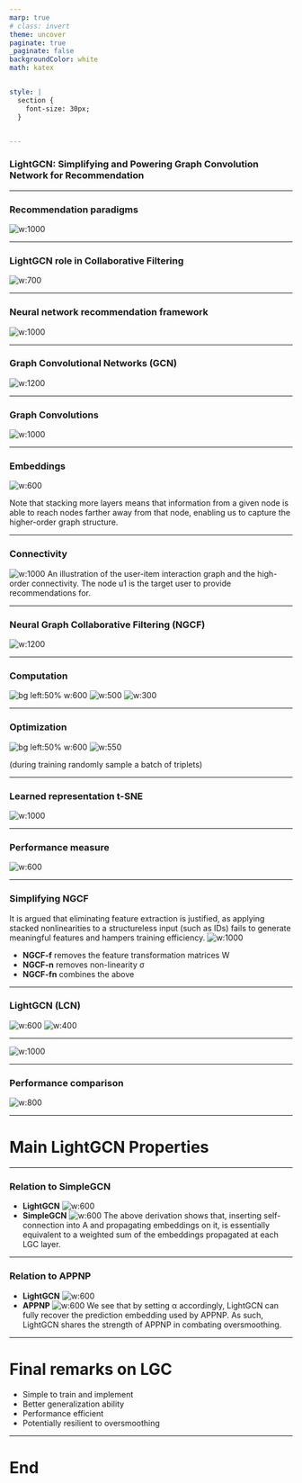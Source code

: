 ```yaml
---
marp: true
# class: invert
theme: uncover
paginate: true
_paginate: false
backgroundColor: white
math: katex


style: |
  section {
    font-size: 30px;
  }


---
```

### LightGCN: Simplifying and Powering Graph Convolution Network for Recommendation

---
### Recommendation paradigms
![w:1000](image-27.png)


---
### LightGCN role in Collaborative Filtering
![w:700](image-26.png)

---
### Neural network recommendation framework
![w:1000](image-28.png)

---
### Graph Convolutional Networks (GCN)

![w:1200](image.png)

---
### Graph Convolutions

![w:1000](image-4.png)

---
### Embeddings
![w:600](image-1.png)

Note that stacking more layers means that information from a given node is able to reach nodes farther away from that node, enabling us to capture the higher-order graph structure.

---
### Connectivity
![w:1000](image-6.png)
An illustration of the user-item interaction graph and the high-order connectivity. The node u1 is the target user to provide recommendations for. 

<!-- For example, the path u1 ← i2 ← u2 indicates the behavior
similarity between u1 and u2, as both users have interacted with
i2; the longer path u1 ← i2 ← u2 ← i4 suggests that u1 is likely to
adopti4, since her similar useru2 has consumed i4 before. Moreover,
from the holistic view of l = 3, item i4 is more likely to be of interest
to u1 than item i5, since there are two paths connecting <i4,u1>,
while only one path connects <i5,u1> -->

---
### Neural Graph Collaborative Filtering (NGCF)
<!-- inspired by the tree connectivity expansion -->

![w:1200](image-7.png)

---
### Computation
![bg left:50% w:600](image-11.png)
![w:500](image-8.png)
![w:300](image-9.png)


---
### Optimization
![bg left:50% w:600](image-11.png)
![w:550](image-10.png)

(during training randomly sample a batch of triplets)

---
### Learned representation t-SNE
![w:1000](image-12.png)

---
### Performance measure

![w:600](image-18.png)

---
### Simplifying NGCF
It is argued that eliminating feature extraction is justified, as applying stacked nonlinearities to a structureless input (such as IDs) fails to generate meaningful features and hampers training efficiency.
![w:1000](image-13.png)
- **NGCF-f** removes the feature transformation matrices W
- **NGCF-n** removes non-linearity σ
- **NGCF-fn** combines the above

---
### LightGCN (LCN)
![w:600](image-15.png)
![w:400](image-17.png)

---
![w:1000](image-16.png)

---
<!-- # Colored <span style="color:red;">word</span> -->
### Performance comparison
![w:800](image-14.png)

---
# Main LightGCN Properties

---
### Relation to SimpleGCN
- **LightGCN**
![w:600](image-24.png)
- **SimpleGCN**
![w:600](image-22.png)
The above derivation shows that, inserting self-connection into A
and propagating embeddings on it, is essentially equivalent to a
weighted sum of the embeddings propagated at each LGC layer.

---
### Relation to APPNP
- **LightGCN**
![w:600](image-24.png)
- **APPNP**
![w:600](image-25.png)
We see that by setting α accordingly, LightGCN can fully recover the prediction embedding used by APPNP. As such, LightGCN shares the strength of APPNP in combating oversmoothing.

---
# Final remarks on LGC
- Simple to train and implement
- Better generalization ability
- Performance efficient
- Potentially resilient to oversmoothing

---
# End
